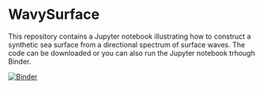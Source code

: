 # WavySurface

This repository contains a Jupyter notebook illustrating how to construct a synthetic sea surface from a directional spectrum of surface waves. 
The code can be downloaded or you can also run the Jupyter notebook trhough Binder.

[![Binder](https://mybinder.org/badge_logo.svg)](https://mybinder.org/v2/gh/biavillas/WavySurface/master?filepath=https%3A%2F%2Fgithub.com%2Fbiavillas%2FSIO221A%2Fblob%2Fmaster%2Flecture01.ipynb)
